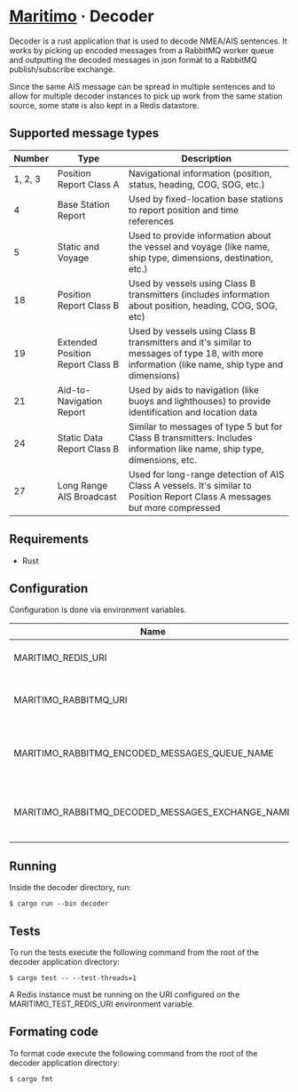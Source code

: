 # [Maritimo](https://maritimo.digital/) &middot; Decoder

Decoder is a rust application that is used to decode NMEA/AIS sentences. It works by picking up encoded messages from a RabbitMQ worker queue and outputting the decoded messages in json format to a RabbitMQ publish/subscribe exchange.

Since the same AIS message can be spread in multiple sentences and to allow for multiple decoder instances to pick up work from the same station source, some state is also kept in a Redis datastore.

## Supported message types

| Number  | Type                             | Description                                                                                                                                     |
| ------- | -------------------------------- | ----------------------------------------------------------------------------------------------------------------------------------------------- |
| 1, 2, 3 | Position Report Class A          | Navigational information (position, status, heading, COG, SOG, etc.)                                                                            |
| 4       | Base Station Report              | Used by fixed-location base stations to report position and time references                                                                     |
| 5       | Static and Voyage                | Used to provide information about the vessel and voyage (like name, ship type, dimensions, destination, etc.)                                   |
| 18      | Position Report Class B          | Used by vessels using Class B transmitters (includes information about position, heading, COG, SOG, etc)                                        |
| 19      | Extended Position Report Class B | Used by vessels using Class B transmitters and it's similar to messages of type 18, with more information (like name, ship type and dimensions) |
| 21      | Aid-to-Navigation Report         | Used by aids to navigation (like buoys and lighthouses) to provide identification and location data                                             |
| 24      | Static Data Report Class B       | Similar to messages of type 5 but for Class B transmitters. Includes information like name, ship type, dimensions, etc.                         |
| 27      | Long Range AIS Broadcast         | Used for long-range detection of AIS Class A vessels. It's similar to Position Report Class A messages but more compressed                      |

## Requirements

- Rust

## Configuration

Configuration is done via environment variables.

| Name                                             | Description                               |
| ------------------------------------------------ | ----------------------------------------- |
| MARITIMO_REDIS_URI                               | URI for the Redis instance                |
| MARITIMO_RABBITMQ_URI                            | URI for the RabbitMQ broker instance      |
| MARITIMO_RABBITMQ_ENCODED_MESSAGES_QUEUE_NAME    | Broker queue name for encoded messages    |
| MARITIMO_RABBITMQ_DECODED_MESSAGES_EXCHANGE_NAME | Broker exchange name for decoded messages |

## Running

Inside the decoder directory, run:

    $ cargo run --bin decoder

## Tests

To run the tests execute the following command from the root of the decoder application directory:

    $ cargo test -- --test-threads=1

A Redis instance must be running on the URI configured on the MARITIMO_TEST_REDIS_URI environment variable.

## Formating code

To format code execute the following command from the root of the decoder application directory:

    $ cargo fmt
